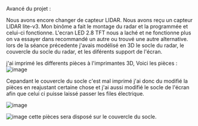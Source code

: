 Avancé du projet :

Nous avons encore changer de capteur LIDAR. Nous avons reçu un capteur LIDAR lite-v3. Mon binôme a fait le montage du radar et la programmée et celui-ci fonctionne. 
L'ecran LED 2.8 TFT nous a laché et ne fonctionne plus on va essayer dans recommandé un autre ou trouvé une autre alternative. lors de la séance précedente j'avais
modélisé en 3D le socle du radar, le couvercle du socle du radar, et les diférents support de l'écran.

j'ai imprimé les differents pièces à l'imprimantes 3D, Voici les pièces :
![image](https://user-images.githubusercontent.com/120555915/217841358-cc785ea1-e3f9-4a77-9fd7-2e46c56f3bd3.png)

Cepandant le couvercle du socle c'est mal imprimé j'ai donc du modifié la pièces en reajustant certaine chose et j'ai aussi modifié le socle de l'écran afin que celui ci
puisse laissé passer les files électrique.

![image](https://user-images.githubusercontent.com/120555915/217842882-deee17ed-e94c-4cbe-aa67-73912789332c.png)

![image](https://user-images.githubusercontent.com/120555915/217842970-16462460-e38c-4acb-b078-adf7cccc59c8.png) cette pièces sera disposé sur le couvercle du socle.

